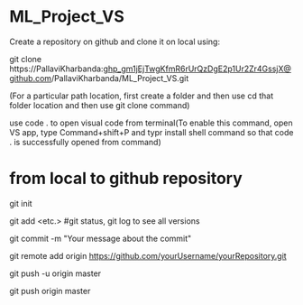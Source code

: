# ML_Project_VS

Create a repository on github and clone it on local using:

git clone https://PallaviKharbanda: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@github.com/PallaviKharbanda/ML_Project_VS.git

(For a particular path location, first create a folder and then use cd that folder location and then use git clone command)

use code . to open visual code from terminal(To enable this command, open VS app, type Command+shift+P and typr install shell command so that code . is successfully opened from command)


# from local to github repository

git init

git add <folder1> <folder2> <etc.> #git status, git log to see all versions
  
git commit -m "Your message about the commit"
  
git remote add origin https://github.com/yourUsername/yourRepository.git 
  
git push -u origin master
  
git push origin master

